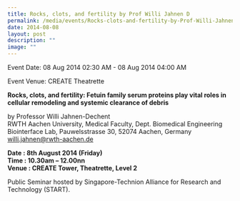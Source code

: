 ```yaml
---
title: Rocks, clots, and fertility by Prof Willi Jahnen D
permalink: /media/events/Rocks-clots-and-fertility-by-Prof-Willi-Jahnen-D/
date: 2014-08-08
layout: post
description: ""
image: ""
---
```

Event Date: 08 Aug 2014 02:30 AM - 08 Aug 2014 04:00 AM

Event Venue: CREATE Theatrette

**Rocks, clots, and fertility: Fetuin family serum proteins play vital roles in cellular remodeling and systemic clearance of debris**

by Professor Willi Jahnen-Dechent  
RWTH Aachen University, Medical Faculty, Dept. Biomedical Engineering  
Biointerface Lab, Pauwelsstrasse 30, 52074 Aachen, Germany  
willi.jahnen@rwth-aachen.de

**Date : 8th August 2014 (Friday)  
Time : 10.30am – 12.00nn  
Venue : CREATE Tower, Theatrette, Level 2**

Public Seminar hosted by Singapore-Technion Alliance for Research and Technology (START).